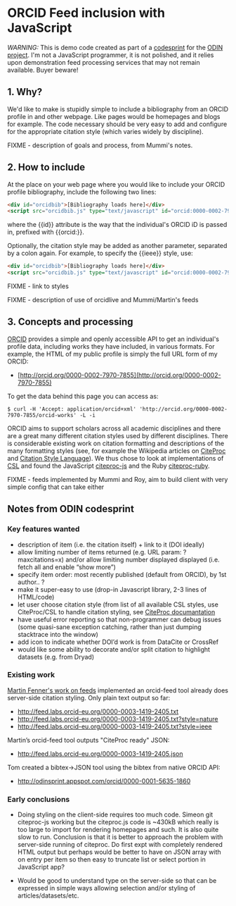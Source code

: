 # ORCID Feed inclusion with JavaScript

*WARNING:* This is demo code created as part of a [codesprint](http://www.hackathon.io/projects/3233) for the [ODIN project](http://odin-project.eu/). I'm not a JavaScript programmer, it is not polished, and it relies upon demonstration feed processing services that may not remain available. Buyer beware!

## 1. Why?

We'd like to make is stupidly simple to include a bibliography from an ORCID profile in and other webpage. Like pages would be homepages and blogs for example. The code necessary should be very easy to add and configure for the appropriate citation style (which varies widely by discipline). 

FIXME - description of goals and process, from Mummi's notes. 

## 2. How to include

At the place on your web page where you would like to include your ORCID profile bibliography, include the following two lines:

```html
<div id="orcidbib">[Bibliography loads here]</div>
<script src="orcidbib.js" type="text/javascript" id="orcid:0000-0002-7970-7855"></script>
```

where the {{id}} attribute is the way that the individual's ORCID iD is passed in, prefixed with {{orcid:}}.

Optionally, the citation style may be added as another parameter, separated by a colon again. For example, to specify the {{ieee}} style, use:

```html
<div id="orcidbib">[Bibliography loads here]</div>
<script src="orcidbib.js" type="text/javascript" id="orcid:0000-0002-7970-7855"></script>
```

FIXME - link to styles

FIXME - description of use of orcidlive and Mummi/Martin's feeds

## 3. Concepts and processing

[ORCID](http://orcid.org) provides a simple and openly accessible API to get an individual's profile data, including works they have included, in various formats. For example, the HTML of my public profile is simply the full URL form of my ORCID:

  * [http://orcid.org/0000-0002-7970-7855](http://orcid.org/0000-0002-7970-7855)

To get the data behind this page you can access as:

```
$ curl -H 'Accept: application/orcid+xml' 'http://orcid.org/0000-0002-7970-7855/orcid-works' -L -i
```

ORCID aims to support scholars across all academic disciplines and there are a great many different citation styles used by different disciplines. There is considerable existing work on citation formatting and descriptions of the many formatting styles (see, for example the Wikipedia articles on [CiteProc](http://en.wikipedia.org/wiki/CiteProc) and [Citation Style Language](http://en.wikipedia.org/wiki/Citation_Style_Language)). We
thus chose to look at implementations of [CSL](http://citationstyles.org/) and found the JavaScript [citeproc-js](https://bitbucket.org/fbennett/citeproc-js) and the Ruby [citeproc-ruby](https://github.com/inukshuk/citeproc-ruby).

FIXME - feeds implemented by Mummi and Roy, aim to build client with very simple config that can take either

## Notes from ODIN codesprint

### Key features wanted

  * description of item (i.e. the citation itself) + link to it (DOI ideally)
  * allow limiting number of items returned (e.g. URL param: ?maxcitations=x) and/or allow limiting number displayed displayed (i.e. fetch all and enable “show more”)
  * specify item order: most recently published (default from ORCID), by 1st author.. ? 
  * make it super-easy to use (drop-in Javascript library, 2-3 lines of HTML/code)
  * let user choose citation style (from list of all available CSL styles, use CiteProc/CSL to handle citation styling, see [CiteProc documantation](https://bitbucket.org/fbennett/citeproc-js/wiki/Home)
  * have useful error reporting so that non-programmer can debug issues (some quasi-sane exception catching, rather than just dumping stacktrace into the window)
  * add icon to indicate whether DOI’d work is from DataCite or CrossRef
  * would like some ability to decorate and/or split citation to highlight datasets (e.g. from Dryad)

### Existing work

[Martin Fenner's work on feeds](http://blog.martinfenner.org/2013/07/26/rss-feeds-for-scholarly-authors/) implemented an orcid-feed tool already does server-side citation styling. Only plain text output so far:
  * http://feed.labs.orcid-eu.org/0000-0003-1419-2405.txt 
  * http://feed.labs.orcid-eu.org/0000-0003-1419-2405.txt?style=nature
  * http://feed.labs.orcid-eu.org/0000-0003-1419-2405.txt?style=ieee

Martin’s orcid-feed tool outputs "CiteProc ready" JSON:
  * http://feed.labs.orcid-eu.org/0000-0003-1419-2405.json 

Tom created a bibtex->JSON tool using the bibtex from native ORCID API:
  * http://odinsprint.appspot.com/orcid/0000-0001-5635-1860 

### Early conclusions

* Doing styling on the client-side requires too much code. Simeon git citeproc-js working but the citeproc.js code is ~430kB which really is too large to import for rendering homepages and such. It is also quite slow to run. Conclusion is that it is better to approach the problem with server-side running of citeproc. Do first expt with completely rendered HTML output but perhaps would be better to have on JSON array with on entry per item so then easy to truncate list or select portion in JavaScript app?

* Would be good to understand type on the server-side so that can be expressed in simple ways allowing selection and/or styling of articles/datasets/etc.
